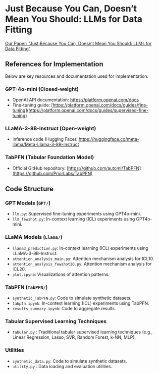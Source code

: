 # Just Because You Can, Doesn’t Mean You Should: LLMs for Data Fitting
[Our Paper: "Just Because You Can, Doesn’t Mean You Should: LLMs for Data Fitting"](https://arxiv.org/abs/2508.19563)


## References for Implementation

Below are key resources and documentation used for implementation.

### GPT-4o-mini (Closed-weight)
- OpenAI API documentation: https://platform.openai.com/docs
- Fine-tuning guide: [https://platform.openai.com/docs/guides/fine-tuning](https://platform.openai.com/docs/guides/supervised-fine-tuning)

### LLaMA-3-8B-Instruct (Open-weight)
- Inference code (Hugging Face): https://huggingface.co/meta-llama/Meta-Llama-3-8B-Instruct

### TabPFN (Tabular Foundation Model)
- Official GitHub repository: [https://github.com/automl/TabPFN](https://github.com/PriorLabs/TabPFN)


## Code Structure

### GPT Models (`GPT/`)
- `llm.py`: Supervised fine-tuning experiments using GPT4o-mini.
- `llm_fewshot.py`: In-context learning (ICL) experiments using GPT4o-mini.

### LLaMA Models (`Llama/`)
- `llama3_prediction.py`: In-context learning (ICL) experiments using LLaMA-3-8B-Instruct.
- `attention_analysis_main.py`: Attention mechanism analysis for ICL10.
- `attention_analysis_fewshot20.py`: Attention mechanism analysis for ICL20.
- `plot.ipynb`: Visualizations of attention patterns.

### TabPFN (`TabPFN/`)
- `synthetic_TabPFN.py`: Code to simulate synthetic datasets.
- `tabpfn.ipynb`: In-context learning (ICL) experiments using TabPFN.
- `results_summary.ipynb`: Code to aggregate results.

### Tabular Supervised Learning Techniques
- `tabular.py` : Traditional tabular supervised learning techniques (e.g., Linear Regression, Lasso, SVR, Random Forest, k-NN, MLP).

### Utilities
- `synthetic_data.py`: Code to simulate synthetic datasets.
- `utility.py` : Data loading and evaluation utilities.


